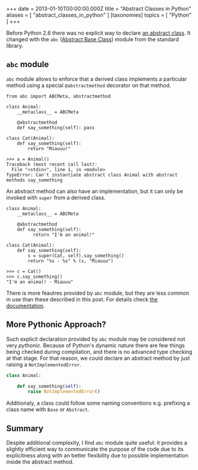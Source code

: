 +++
date = 2013-01-10T00:00:00.000Z
title = "Abstract Classes in Python"
aliases = [
    "abstract_classes_in_python"
]
[taxonomies]
topics = [ "Python" ]
+++

Before Python 2.6 there was no explicit way to declare [an abstract class][1]. It changed with the  `abc` ([Abstract Base Class][2]) module from the standard library.

## `abc` module

`abc` module allows to enforce that a derived class implements a particular method using a special `@abstractmethod` decorator on that method.

```
from abc import ABCMeta, abstractmethod

class Animal:
    __metaclass__ = ABCMeta

    @abstractmethod
    def say_something(self): pass

class Cat(Animal):
    def say_something(self):
        return "Miauuu!"
```

```
>>> a = Animal()
Traceback (most recent call last):
  File "<stdin>", line 1, in <module>
TypeError: Can't instantiate abstract class Animal with abstract methods say_something
```

An abstract method can also have an implementation, but it can only be invoked with `super` from a derived class.

```
class Animal:
    __metaclass__ = ABCMeta

    @abstractmethod
    def say_something(self):
          return "I'm an animal!"

class Cat(Animal):
    def say_something(self):
        s = super(Cat, self).say_something()
        return "%s - %s" % (s, "Miauuu")
```

```
>>> c = Cat()
>>> c.say_something()
"I'm an animal! - Miauuu"
```

There is more feautres provided by `abc` module, but they are less common in use
than these described in this post. For details check [the documentation][2].

## More Pythonic Approach?

Such explicit declaration provided by `abc` module may be considered not very *pythonic*.  Because of Python's dynamic nature there are few things being checked during compilation, and there is no advanced type checking at that stage. For that reason, we could declare an abstract method by just raising a `NotImplementedError`.

``` python
class Animal:

    def say_something(self):
        raise NotImplementedError()
```

Additionaly, a class could follow some naming conventions e.g. prefixing a class name with `Base` or `Abstract`.

## Summary

Despite additional complexity, I find `abc` module quite useful: it provides
a slightly efficient way to communicate the purpose of the code due to its
explicitness along with an better flexibility due to possible implementation
inside the abstract method.


[1]: http://en.wikipedia.org/wiki/Abstract_type
[2]: http://docs.python.org/2/library/abc.html
